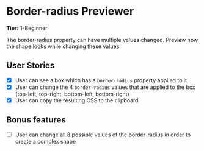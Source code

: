 # Border-radius Previewer

**Tier:** 1-Beginner

The border-radius property can have multiple values changed. Preview how the shape looks while changing these values.

## User Stories

-   [x] User can see a box which has a `border-radius` property applied to it
-   [x] User can change the 4 `border-radius` values that are applied to the box (top-left, top-right, bottom-left, bottom-right)
-   [x] User can copy the resulting CSS to the clipboard

## Bonus features

-   [ ] User can change all 8 possible values of the border-radius in order to create a complex shape
